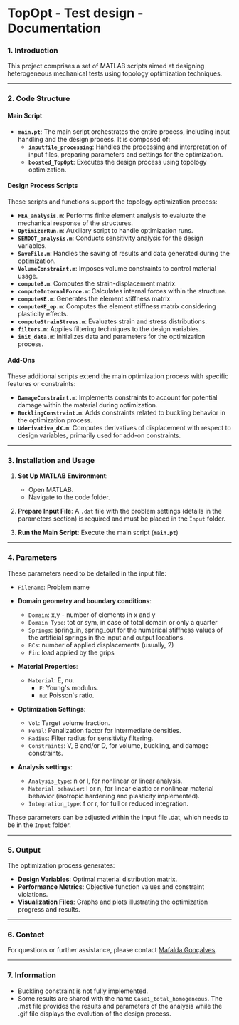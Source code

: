 # TopOpt - Test design - Documentation

### **1. Introduction**

This project comprises a set of MATLAB scripts aimed at designing heterogeneous mechanical tests using topology optimization techniques.

---

### **2. Code Structure**

#### **Main Script**
- **`main.pt`**: The main script orchestrates the entire process, including input handling and the design process. It is composed of:
  - **`inputfile_processing`**: Handles the processing and interpretation of input files, preparing parameters and settings for the optimization.
  - **`boosted_TopOpt`**: Executes the design process using topology optimization.

#### **Design Process Scripts**
These scripts and functions support the topology optimization process:

- **`FEA_analysis.m`**: Performs finite element analysis to evaluate the mechanical response of the structures.
- **`OptimizerRun.m`**: Auxiliary script to handle optimization runs.
- **`SEMDOT_analysis.m`**: Conducts sensitivity analysis for the design variables.
- **`SaveFile.m`**: Handles the saving of results and data generated during the optimization.
- **`VolumeConstraint.m`**: Imposes volume constraints to control material usage.
- **`computeB.m`**: Computes the strain-displacement matrix.
- **`computeInternalForce.m`**: Calculates internal forces within the structure.
- **`computeKE.m`**: Generates the element stiffness matrix.
- **`computeKE_ep.m`**: Computes the element stiffness matrix considering plasticity effects.
- **`computeStrainStress.m`**: Evaluates strain and stress distributions.
- **`filters.m`**: Applies filtering techniques to the design variables.
- **`init_data.m`**: Initializes data and parameters for the optimization process.

#### **Add-Ons**
These additional scripts extend the main optimization process with specific features or constraints:

- **`DamageConstraint.m`**: Implements constraints to account for potential damage within the material during optimization.
- **`BucklingConstraint.m`**: Adds constraints related to buckling behavior in the optimization process.
- **`Uderivative_dX.m`**: Computes derivatives of displacement with respect to design variables, primarily used for add-on constraints.

---

### **3. Installation and Usage**

1. **Set Up MATLAB Environment**:
   - Open MATLAB.
   - Navigate to the code folder.

2. **Prepare Input File**:
   A `.dat` file with the problem settings (details in the parameters section) is required and must be placed in the `Input` folder.

3. **Run the Main Script**:
   Execute the main script (**`main.pt`**)

---

### **4. Parameters**

These parameters need to be detailed in the input file:

- `Filename`: Problem name
  
- **Domain geometry and boundary conditions**:
  - `Domain`: x,y - number of elements in x and y
  - `Domain Type`: tot or sym, in case of total domain or only a quarter
  - `Springs`: spring_in, spring_out for the numerical stiffness values of the artificial springs in the input and output locations.
  - `BCs`: number of applied displacements (usually, 2)
  - `Fin`: load applied by the grips
    
- **Material Properties**:
  - `Material`: E, nu.
    - `E`: Young's modulus.
    - `nu`: Poisson's ratio.

- **Optimization Settings**:
  - `Vol`: Target volume fraction.
  - `Penal`: Penalization factor for intermediate densities.
  - `Radius`: Filter radius for sensitivity filtering.
  - `Constraints`: V, B and/or D, for volume, buckling, and damage constraints. 

- **Analysis settings**:
  - `Analysis_type`: n or l, for nonlinear or linear analysis.
  - `Material behavior`: l or n, for linear elastic or nonlinear material behavior (isotropic hardening and plasticity implemented).
  - `Integration_type`: f or r, for full or reduced integration.


These parameters can be adjusted within the input file .dat, which needs to be in the `Input` folder.

---

### **5. Output**

The optimization process generates:

- **Design Variables**: Optimal material distribution matrix.
- **Performance Metrics**: Objective function values and constraint violations.
- **Visualization Files**: Graphs and plots illustrating the optimization progress and results.

---

### **6. Contact**

For questions or further assistance, please contact [Mafalda Gonçalves](mafalda.goncalves@ua.pt).

---

### **7. Information**
- Buckling constraint is not fully implemented.
- Some results are shared with the name `Case1_total_homogeneous`. The .mat file provides the results and parameters of the analysis while the .gif file displays the evolution of the design process. 
